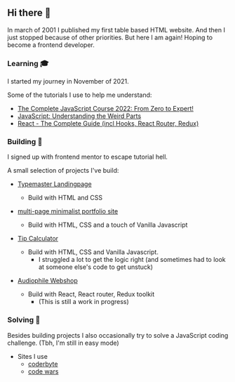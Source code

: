 ## Hi there 👋

In march of 2001 I published my first table based HTML website. And then I just stopped because of other priorities. But here I am again! Hoping to become a frontend developer.

### Learning :mortar_board: 

I started my journey in November of 2021. 

Some of the tutorials I use to help me understand:

+ [The Complete JavaScript Course 2022: From Zero to Expert!](https://www.udemy.com/course/the-complete-javascript-course/)
+ [JavaScript: Understanding the Weird Parts](https://www.udemy.com/course/understand-javascript/)
+ [React - The Complete Guide (incl Hooks, React Router, Redux)](https://www.udemy.com/course/react-the-complete-guide-incl-redux/)

### Building :wrench:

I signed up with frontend mentor to escape tutorial hell.

A small selection of projects I've build:

+ [Typemaster Landingpage](https://typemaster-version-2.vercel.app/)
  - Build with HTML and CSS
  
+ [multi-page minimalist portfolio site](https://minimalist-portfolio-git-master-barterkamp.vercel.app/)
  - Build with HTML, CSS and a touch of Vanilla Javascript

+ [Tip Calculator](https://tip-calculator-barterkamp.vercel.app/)
  - Build with HTML, CSS and Vanilla Javascript. 
    * I struggled a lot to get the logic right (and sometimes had to look at someone else's code to get unstuck)
    
+ [Audiophile Webshop](https://barterkamp.github.io/audiophile-webshop/)
  - Build with React, React router, Redux toolkit
    * (This is still a work in progress)

### Solving :crystal_ball:

Besides building projects I also occasionally try to solve a JavaScript coding challenge.
(Tbh, I'm still in easy mode)

+ Sites I use
  - [coderbyte](https://coderbyte.com/)
  - [code wars](https://www.codewars.com/)
 

